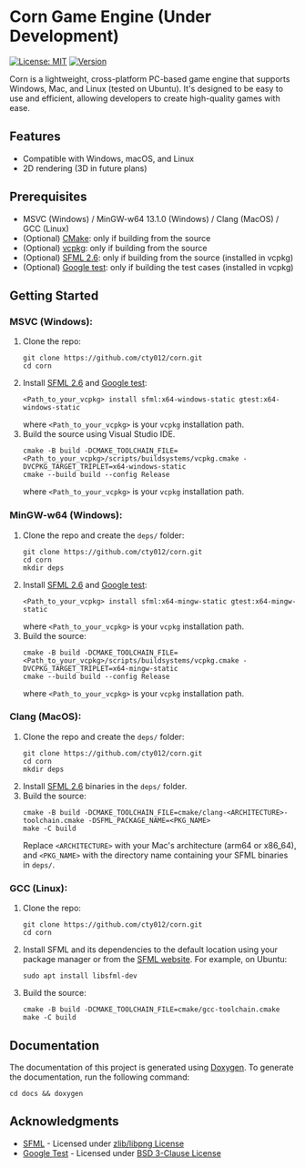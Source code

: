 # Corn Game Engine (Under Development)
[![License: MIT](https://img.shields.io/badge/license-MIT-yellow.svg)](https://github.com/cty012/corn/blob/main/LICENSE)
[![Version](https://img.shields.io/badge/version-1.0.0-red.svg)](https://github.com/cty012/corn)

Corn is a lightweight, cross-platform PC-based game engine that supports Windows, Mac, and Linux (tested on Ubuntu).
It's designed to be easy to use and efficient, allowing developers to create high-quality games with ease.

## Features
- Compatible with Windows, macOS, and Linux
- 2D rendering (3D in future plans)

## Prerequisites
- MSVC (Windows) / MinGW-w64 13.1.0 (Windows) / Clang (MacOS) / GCC (Linux)
- (Optional) [CMake](https://cmake.org/): only if building from the source
- (Optional) [vcpkg](https://vcpkg.io/): only if building from the source
- (Optional) [SFML 2.6](https://www.sfml-dev.org/): only if building from the source (installed in vcpkg)
- (Optional) [Google test](https://github.com/google/googletest): only if building the test cases (installed in vcpkg)

## Getting Started

### MSVC (Windows):
1. Clone the repo:
   ```shell
   git clone https://github.com/cty012/corn.git
   cd corn
   ```
2. Install [SFML 2.6](https://www.sfml-dev.org/) and [Google test](https://github.com/google/googletest):
   ```shell
   <Path_to_your_vcpkg> install sfml:x64-windows-static gtest:x64-windows-static
   ```
   where `<Path_to_your_vcpkg>` is your `vcpkg` installation path.
3. Build the source using Visual Studio IDE.
   ```shell
   cmake -B build -DCMAKE_TOOLCHAIN_FILE=<Path_to_your_vcpkg>/scripts/buildsystems/vcpkg.cmake -DVCPKG_TARGET_TRIPLET=x64-windows-static
   cmake --build build --config Release
   ```
   where `<Path_to_your_vcpkg>` is your `vcpkg` installation path.

### MinGW-w64 (Windows):
1. Clone the repo and create the `deps/` folder:
   ```shell
   git clone https://github.com/cty012/corn.git
   cd corn
   mkdir deps
   ```
2. Install [SFML 2.6](https://www.sfml-dev.org/) and [Google test](https://github.com/google/googletest):
   ```shell
   <Path_to_your_vcpkg> install sfml:x64-mingw-static gtest:x64-mingw-static
   ```
   where `<Path_to_your_vcpkg>` is your `vcpkg` installation path.
3. Build the source:
   ```shell
   cmake -B build -DCMAKE_TOOLCHAIN_FILE=<Path_to_your_vcpkg>/scripts/buildsystems/vcpkg.cmake -DVCPKG_TARGET_TRIPLET=x64-mingw-static
   cmake --build build --config Release
   ```
   where `<Path_to_your_vcpkg>` is your `vcpkg` installation path.

### Clang (MacOS):
1. Clone the repo and create the `deps/` folder:
   ```shell
   git clone https://github.com/cty012/corn.git
   cd corn
   mkdir deps
   ```
2. Install [SFML 2.6](https://www.sfml-dev.org/) binaries in the `deps/` folder.
3. Build the source:
   ```shell
   cmake -B build -DCMAKE_TOOLCHAIN_FILE=cmake/clang-<ARCHITECTURE>-toolchain.cmake -DSFML_PACKAGE_NAME=<PKG_NAME>
   make -C build
   ```
   Replace `<ARCHITECTURE>` with your Mac's architecture (arm64 or x86_64), and `<PKG_NAME>` with the directory name containing your SFML binaries in `deps/`.

### GCC (Linux):
1. Clone the repo:
   ```shell
   git clone https://github.com/cty012/corn.git
   cd corn
   ```
2. Install SFML and its dependencies to the default location using your package manager or from the [SFML website](https://www.sfml-dev.org/).
   For example, on Ubuntu:
   ```shell
   sudo apt install libsfml-dev
   ```
3. Build the source:
   ```shell
   cmake -B build -DCMAKE_TOOLCHAIN_FILE=cmake/gcc-toolchain.cmake
   make -C build
   ```

## Documentation
The documentation of this project is generated using [Doxygen](https://www.doxygen.nl/).
To generate the documentation, run the following command:
```shell
cd docs && doxygen
```

## Acknowledgments
- [SFML](https://www.sfml-dev.org/) - Licensed under [zlib/libpng License](https://www.sfml-dev.org/license.php)
- [Google Test](https://google.github.io/googletest) - Licensed under [BSD 3-Clause License](https://github.com/google/googletest/blob/main/LICENSE)

